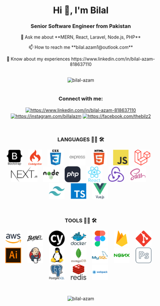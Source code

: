 <h1 align="center">Hi 👋, I'm Bilal</h1>
<h3 align="center">Senior Software Engineer from Pakistan</h3>

<p align="center">💬 Ask me about **MERN, React, Laravel, Node.js, PHP**</p>

<p align="center">📫 How to reach me **bilal.azam1@outlook.com**</p>

<p align="center">📄 Know about my experiences https://www.linkedin.com/in/bilal-azam-818637110</p>

<br />

<div align="center">
    <img align="center" src="http://github-profile-summary-cards.vercel.app/api/cards/profile-details?username=bilal-azam&theme=algolia" alt="bilal-azam" />
</div>

<br />

<h3 align="center">Connect with me:</h3>
<p align="center">
    <a href="https://www.linkedin.com/in/bilal-azam-818637110" target="blank"><img align="center" src="https://raw.githubusercontent.com/rahuldkjain/github-profile-readme-generator/master/src/images/icons/Social/linked-in-alt.svg" alt="https://www.linkedin.com/in/bilal-azam-818637110" height="30" width="40" /></a>
    <a href="https://instagram.com/billalazm" target="blank"><img align="center" src="https://raw.githubusercontent.com/rahuldkjain/github-profile-readme-generator/master/src/images/icons/Social/instagram.svg" alt="https://instagram.com/billalazm" height="30" width="40" /></a>
    <a href="https://facebook.com/thebilz2" target="blank"><img align="center" src="https://raw.githubusercontent.com/rahuldkjain/github-profile-readme-generator/master/src/images/icons/Social/facebook.svg" alt="https://facebook.com/thebilz2" height="30" width="40" /></a>
</p>

<br />

<h3 align="center">LANGUAGES 👨‍💻 🛠</h3>

<p align="center">
    <img src="./icons/languages/bootstrap.svg" style="width: auto; height: 50px; margin-right:15px;"/>
    <img src="./icons/languages/codeignitor.svg" style="width: auto; height: 50px; margin-right:15px;"/>
    <img src="./icons/languages/css3.svg" style="width: auto; height: 50px; margin-right:15px;"/>
    <img src="./icons/languages/express.svg" style="width: auto; height: 50px; margin-right:15px;"/>
    <img src="./icons/languages/html5.svg" style="width: auto; height: 50px; margin-right:15px;"/>
    <img src="./icons/languages/javascript.svg" style="width: auto; height: 50px; margin-right:15px;"/>
    <img src="./icons/languages/laravel.svg" style="width: auto; height: 50px; margin-right:15px;"/>
    <img src="./icons/languages/next.svg" style="width: auto; height: 50px; margin-right:15px;"/>
    <img src="./icons/languages/nodejs.svg" style="width: auto; height: 50px; margin-right:15px;"/>
    <img src="./icons/languages/PHP.svg" style="width: auto; height: 50px; margin-right:15px;"/>
    <img src="./icons/languages/react.svg" style="width: auto; height: 50px; margin-right:15px;"/>
    <img src="./icons/languages/redux.svg" style="width: auto; height: 50px; margin-right:15px;"/>
    <img src="./icons/languages/sass.svg" style="width: auto; height: 50px; margin-right:15px;"/>
    <img src="./icons/languages/tailwind.svg" style="width: auto; height: 50px; margin-right:15px;"/>
    <img src="./icons/languages/typescript.svg" style="width: auto; height: 50px; margin-right:15px;"/>
    <img src="./icons/languages/vuejs.svg" style="width: auto; height: 50px; margin-right:15px;"/>
</p>

<br />

<h3 align="center">TOOLS 👨‍💻 🛠</h3>

<p align="center">
    <img src="./icons/tools/aws.svg" style="width: auto; height: 50px; margin-right:15px;"/>
    <img src="./icons/tools/babel.svg" style="width: auto; height: 50px; margin-right:15px;"/>
    <img src="./icons/tools/cypress.svg" style="width: auto; height: 50px; margin-right:15px;"/>
    <img src="./icons/tools/docker.svg" style="width: auto; height: 50px; margin-right:15px;"/>
    <img src="./icons/tools/figma.svg" style="width: auto; height: 50px; margin-right:15px;"/>
    <img src="./icons/tools/firease.svg" style="width: auto; height: 50px; margin-right:15px;"/>
    <img src="./icons/tools/git.svg" style="width: auto; height: 50px; margin-right:15px;"/>
    <img src="./icons/tools/illustrator.svg" style="width: auto; height: 50px; margin-right:15px;"/>
    <img src="./icons/tools/jenkins.svg" style="width: auto; height: 50px; margin-right:15px;"/>
    <img src="./icons/tools/linux.svg" style="width: auto; height: 50px; margin-right:15px;"/>
    <img src="./icons/tools/mongodb.svg" style="width: auto; height: 50px; margin-right:15px;"/>
    <img src="./icons/tools/mysql.svg" style="width: auto; height: 50px; margin-right:15px;"/>
    <img src="./icons/tools/nginx.svg" style="width: auto; height: 50px; margin-right:15px;"/>
    <img src="./icons/tools/photoshop.svg" style="width: auto; height: 50px; margin-right:15px;"/>
    <img src="./icons/tools/postgresql.svg" style="width: auto; height: 50px; margin-right:15px;"/>
    <img src="./icons/tools/redis.svg" style="width: auto; height: 50px; margin-right:15px;"/>
    <img src="./icons/tools/webpack.svg" style="width: auto; height: 50px; margin-right:15px;"/>
</p>

<br />

<p align="center">
    <img align="center" src="https://github-readme-stats.vercel.app/api/top-langs?username=bilal-azam&show_icons=true&locale=en&layout=pie" alt="bilal-azam" />
</p>
